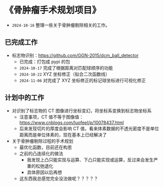 # 《骨肿瘤手术规划项目》

- `2024-10-16` 整理一些关于骨肿瘤剔除相关的工作。

## 已完成工作

- 标志物识别：https://github.com/GGN-2015/dcm_ball_detector
  - 已完成：打包成 pypi 的包
  - `2024-10-17` 完成了根据距离对匹配球顺序的功能
  - `2024-10-22` XYZ 坐标修正（拟合二次函数线）
  - `2024-11-06` 对完成了 XYZ 坐标修正的标记球坐标进行可视化修正

## 计划中的工作

- 对识别了标志物的 CT 图像进行坐标变幻，将坐标系变换到标志物坐标系
  - 注意事项，CT 值不等于图像值：https://www.cnblogs.com/luofeel/p/10078437.html
  - 后来发现切片的厚度会影响 CT 值，看来体素数据的不透光密度不是单位距离而是单位体素的，现在基本上已经解决了
- 关于骨肿瘤剔除过程的手术规划
  - 最优化函数，目前还在构思
  - 之前的凸连续化的做法
    - 我发现上凸只能实现与运算、下凸只能实现或运算，反过来会发生严重的松弛退化
    - 具体原因以后再想
  - 这东西我总感觉完全没法做呢？？？？？

